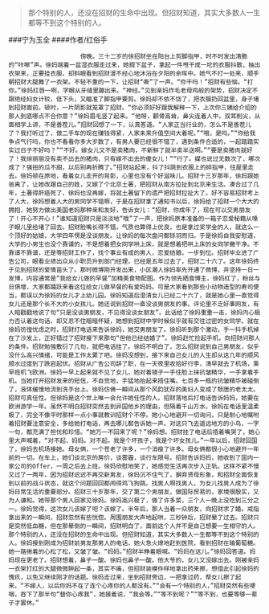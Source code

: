 > 那个特别的人，还没在招财的生命中出现。但招财知道，其实大多数人一生都等不到这个特别的人。

###宁为玉全
####作者/红俗手

						傍晚。三十二岁的徐招财坐在阳台上剪脚指甲，时不时发出清脆的“咔嚓”声。徐妈端着一盆湿衣服走过来，她搁下盆子，拿起一件甩干成一坨的衣服抖散，抽出衣架来，正要挂衣服，却斜眼看到招财漫不经心地沐浴在夕阳的余晖中。她气不打一处来，顺手朝招财大腿舞了一衣架。不轻不重的一下，让招财“嘶”了一声。“你干吗！”招财有些恼。“打你。”徐妈红唇一咧，字眼从牙缝里蹦出来。“神经。”见到亲妈炸毛老母鸡般的架势，招财决定不跟绝经妇女计较，低下头，又瞄准了脚指甲要剪。徐妈却不依不饶了，把衣服扔回盆里，身子堵到招财面前。顿时，一片阴影就笼罩了招财。“你必须好好跟我解释一下，上次你三姨给介绍的那人到底哪点不合你意？”徐妈眉毛竖了起来。“他呀，颧骨高耸，鼻尖连着人中，双耳削尖，从面相学上讲，不是善茬儿。”招财回想了一下，认真答道。“人家正当行业的，怎么不是善茬儿了？我打听过了，做二手车的现在赚钱得紧，人家未来升值空间大着呢。”“哦，是吗。”“你给我争点气行吗，你也不看看你多大岁数了，有男人要已经很不错了，遇到条件合适的，一起踏踏实实过日子不好吗？”“不好。嫁女儿又不是卖猪肉，不新鲜了就半卖半送啊。”“要是卖猪肉就好了！我徐丽丽没有卖不出去的猪肉，只有嫁不出去的傻女儿！”“行了。媒也说过无数次了，哪次成了？强扭的瓜不甜，以后别再折腾了。”招财站起来，抖了抖跳到衣服上的碎指甲，往屋里走去。徐妈顿在原地，看着女儿走开的背影，心里也没有个好滋味儿。招财十三岁那年，徐妈跟她爸离了，让她改跟自己的姓，又嫁了个北京土著，把招财从南方拉扯到北京来生活。凑合过了几年，土著得肝癌死了，徐妈也没再嫁，将就土著留下的遗产把招财拉扯大了。好不容易招财考上了人大，徐妈想着人大的男同学不错啊，于是在招财拿了通知书以后，徐妈给了招财一个大大的拥抱，她努力做出美国老妈那种亲和友好，告诉女儿：“招财，你成年了，现在可以交男朋友了！开心不开心！”谁知道招财只是淡淡地“哦”了一声，把徐妈原本准备的一箱子恋爱秘籍从嗓子眼儿里给堵了回去。招财脸嘴长得不错，气质也算得上优良，也是拿过奖学金的人，就这么一个顶好的姑娘，大学四年愣是没谈朋友。让徐妈的每次盘问都铩羽而归。于是徐妈自我安慰道，大学的小男生也没个靠谱的，不是想着把女同学哄上床，就是想着把哄上床的女同学撇干净。不靠谱不靠谱，还是等招财工作了，找个事业有成的男人，恋爱结婚，一步到位。招财毕业进了广告公司，眼看业绩出众从小职员升到部门经理，已经是五年过去了，招财二十六了。这年徐妈终于见到招财的爱情苗头了。那时微博刚开发出来，小区潮人徐妈率先开通了微博，并坚持一日一发博，内容通常是“我给女儿做的早餐”加精美食物配图。作为领先晒食博主，徐妈红了，粉丝与日俱增，大家都踊跃来看这位给女儿做早餐的有爱妈妈。可是大家看到那些小动物造型的寿司便当，都误以为徐妈的女儿才上幼儿园。徐妈知道后澄清女儿已经二十六了，就是她心里一直觉得女儿还是那个长不大的小女孩儿。她还说到招财一直没谈男朋友的事。评论里不乏好事网友，有人暗戳戳地说了句“只是没谈男朋友，不见得没谈女朋友”。此话给了徐妈重重一击，徐妈内心极力否认着这句话，却又忍不住暗暗怀疑，她想到招财中学时候似乎就有交往过密的女同学。就在徐妈彷徨忧虑之时，招财打电话来告诉徐妈，她交男朋友了。徐妈听到那个激动，手一抖手机掉在了沙发上，正好错过了招财接下来那句“但他已经结婚了”。徐妈赶忙捡起手机，向招财问那人的条件。招财勉强敷衍了几句，就把电话挂了。徐妈不明白了，怎么招财说到自己男朋友，似乎没什么高兴情绪，可能是工作太累了吧。徐妈没想到，接下来自己女儿的人生却从这几年的顺风顺水过度到了跌宕起伏。招财从广告公司辞了职，在一天夜里收拾好行李，清早就去了机场，乘早班机飞欧洲。徐妈一早上起来就不见了女儿，她对着镜子一手往脸上抹抗皱精华，一手拿着手机。当她打开招财发来的短信，不自觉地，手猛地抬起来捂住嘴。七百多一瓶的抗皱精华被碰倒了，液体缓慢地流到洗手台上。徐妈仿佛一瞬间从那个风韵犹存的美妇人变成了颓唐的老太太。招财可真任性。但徐妈是这个世上唯一会允许她任性的人。招财落地后打电话告诉妈妈，她要在欧洲游学一年。虽然不明白招财突然去到异国他乡的理由，但隔着千山万水，徐妈在电话里温柔极了，完全不像平时那样一点小事就教训招财个不停。她小心地避开一切询问，只是耐心地嘱咐着招财要注意安全，多给她打电话，再去哪儿都告诉她一声。对这只飞去遥远地方的小鸟，一字一句，都充满了担忧和珍惜。“她万一不回来了呢？”徐妈想。招财挂了电话后捂着嘴哭了，她心里大声喊着，“对不起，妈妈。对不起。我是个坏孩子，我是个坏女孩儿。”一年以后，招财回国了，徐妈去机场接她。母女俩，一个苍老了许多，一个消瘦了许多。母女俩都很小心地避开一年前的一切。在车上，她们谈北京的房价，谈雾霾，谈行车限号。招财告诉妈妈，她收到了国内一家公司的Offer，一周之后去上班。徐妈欣慰地笑了，她感觉生活再次步入正轨。这样不紧不慢又过了一两年，因为招财迟迟不再交新男友，徐妈沉不住气了，摒弃贤母形象，和招财全面恢复到以前的战斗状态，就这个问题回回都闹得鸡飞狗跳。找男人啊找男人，为女儿找男人成为了徐妈日常生活的重要部分。招财三十岁那年，交了第二个男朋友，做国际贸易的，家境很殷实，又为人谦和。她带那个男人回家见徐妈。徐妈高兴极了，做了许多菜，三个人一晚上没吃到三分之一。徐妈觉得，这次女儿该嫁了吧？该嫁了。半年后，那人当着一众朋友，向招财求了婚。戒指拿出来的一瞬间，招财忽然有些恍惚。周围朋友大声地起哄，三秒钟后，招财晕了过去。招财只是突然低血糖，但在那晕倒的一瞬间，招财明白了，面前这个人并不是自己想要一生相守的人。那个特别的人，还没在招财的生命中出现。但招财知道，其实大多数人一生都等不到这个特别的人。徐妈接到刚成为招财前男友那男人的电话，她火急火燎地赶到医院，看到招财在输葡萄糖。她一路揪着的心松了松，又皱了皱。“妈妈。”招财半睁着眼喊。“妈妈在这儿。”徐妈回答道。妈妈现在更老了。招财想着，鼻子一酸。徐妈也鼻子一酸。他大爷的，女儿又没嫁出去。刚被亲妈一衣架打红的大腿微微肿起一条，其实不痛，但招财装模作样地拿出药来擦，想借此引起徐妈的愧疚，以免又继续刚才的话题。徐妈走过来，坐到招财旁边，一把拿过药，帮女儿擦了起来。“不嫁人，以后你妈不在了连个心疼你的人都没有。”“会有一个特别的人，”招财突然有些哽咽，吞下了那半句“替你心疼我”，她接着说，“我会等。”“等不到呢？”“等不到，也要等够一辈子才罢休。”			  		